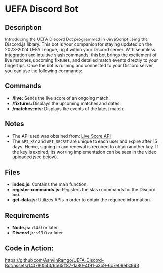 # UEFA Discord Bot

## Description
Introducing the UEFA Discord Bot programmed in JavaScript using the Discord.js library. This bot is your companion for staying updated on the 2023-2024 UEFA League, right within your Discord server. With seamless integration and intuitive slash commands, this bot brings the excitement of live matches, upcoming fixtures, and detailed match events directly to your fingertips. Once the bot is running and connected to your Discord server, you can use the following commands:

## Commands
- **/live:** Sends the live score of an ongoing match.
- **/fixtures:** Displays the upcoming matches and dates.
- **/matchevents:** Displays the events of the latest match.

## Notes
- The API used was obtained from: [Live Score API](https://live-score-api.com)
- The `API_KEY` and `API_SECRET` are unique to each user and expire after 15 days. Hence, signing in and renewal is required to obtain another key. If the key is expired, its working implementation can be seen in the video uploaded (see below).

## Files
- **index.js:** Contains the main function.
- **register-commands.js:** Registers the slash commands for the Discord bot.
- **get-data.js:** Utilizes APIs in order to obtain the required information.

## Requirements
- **Node.js:** v14.0 or later
- **Discord.js:** v13.0 or later

## Code in Action: <br>

https://github.com/AshvinRamgo/UEFA-Discord-Bot/assets/140780543/6b65ff87-1a80-4f91-a3b9-6c7e09eb3943

